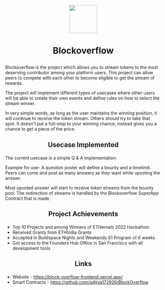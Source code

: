 <div align="center">
<img src="https://user-images.githubusercontent.com/54861484/201698816-0d4b89ef-98df-4660-9955-5f5d7e8d2eac.png" width="90" />
</div>

# <p align="center">Blockoverflow</p>
Blockoverflow is the project which allows you to stream tokens to the most deserving contributor among your platform users.
This project can allow peers to compete with each other to become eligible to get the stream of rewards.

The project will implement different types of usecases where other users will be able to create their own events and define rules on how to select the stream winner.

In very simple words, as long as the user maintains the winning position, it will continue to receive the token stream. Others should try to take that spot. It doesn't put a full-stop to your winning chance, instead gives you a chance to get a piece of the price.

## <p align="center">Usecase Implemented</p>
The current usecase is a simple Q & A implementation.

Example for use- A question poster will define a bounty and a timelimit.<br>
Peers can come and post as many answers as they want while upvoting the answer. 

Most upvoted answer will start to receive token streams from the bounty pool. The redirection of streams is handled by the Blockoverflow SuperApp Contract that is made.

## <p align="center">Project Achievements</p>
- Top 10 Projects and among Winners of ETHernals 2022 Hackathon
- Received Grants from ETHIndia Grants
- Accepted in Buildspace Nights and Weekends S1 Program of 6 weeks
- Got access to the Founders Hub Office in San Francisco with all development tools

## <p align="center">Links</p>
- Website - https://block-overflow-frontend.vercel.app/
- Smart Contracts - https://github.com/aditya172926/BlockOverflow
